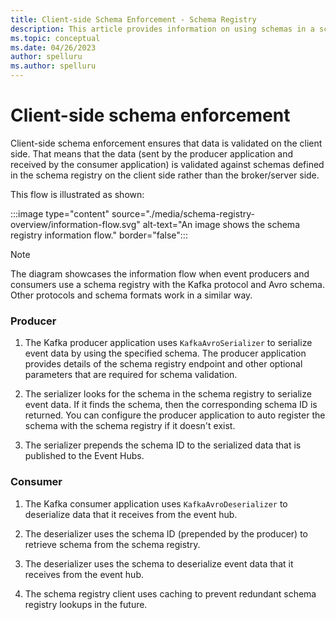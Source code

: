 ```yaml
---
title: Client-side Schema Enforcement - Schema Registry
description: This article provides information on using schemas in a schema registry when publishing or consuming events from Azure Event Hubs. 
ms.topic: conceptual
ms.date: 04/26/2023
author: spelluru
ms.author: spelluru
---
```


# Client-side schema enforcement

Client-side schema enforcement ensures that data is validated on the client side. That means that the data (sent by the producer application and received by the consumer application) is validated against schemas defined in the schema registry on the client side rather than the broker/server side.

This flow is illustrated as shown:

:::image type="content" source="./media/schema-registry-overview/information-flow.svg" alt-text="An image shows the schema registry information flow." border="false":::

> [!NOTE]
> The diagram showcases the information flow when event producers and consumers use a schema registry with the Kafka protocol and Avro schema. Other protocols and schema formats work in a similar way.
>

### Producer

1. The Kafka producer application uses `KafkaAvroSerializer` to serialize event data by using the specified schema. The producer application provides details of the schema registry endpoint and other optional parameters that are required for schema validation.

1. The serializer looks for the schema in the schema registry to serialize event data. If it finds the schema, then the corresponding schema ID is returned. You can configure the producer application to auto register the schema with the schema registry if it doesn't exist.

1. The serializer prepends the schema ID to the serialized data that is published to the Event Hubs.

### Consumer

1. The Kafka consumer application uses `KafkaAvroDeserializer` to deserialize data that it receives from the event hub.

1. The deserializer uses the schema ID (prepended by the producer) to retrieve schema from the schema registry.

1. The deserializer uses the schema to deserialize event data that it receives from the event hub.

1. The schema registry client uses caching to prevent redundant schema registry lookups in the future.  
